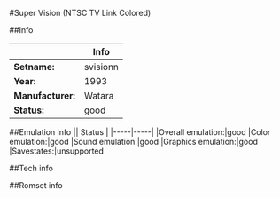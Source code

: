 #Super Vision (NTSC TV Link Colored)

##Info

||Info|
|-----|-----|
|**Setname:**|svisionn
|**Year:**|1993
|**Manufacturer:**|Watara
|**Status:**|good

##Emulation info
|| Status |
|-----|-----|
|Overall emulation:|good
|Color emulation:|good
|Sound emulation:|good
|Graphics emulation:|good
|Savestates:|unsupported

##Tech info

##Romset info

<!--- START OF EDITED COMMENT DO NOT TOUCH TEXT ABOVE-->
